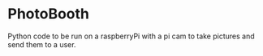 # PhotoBooth
Python code to be run on a raspberryPi with a pi cam to take pictures and send them to a user.
